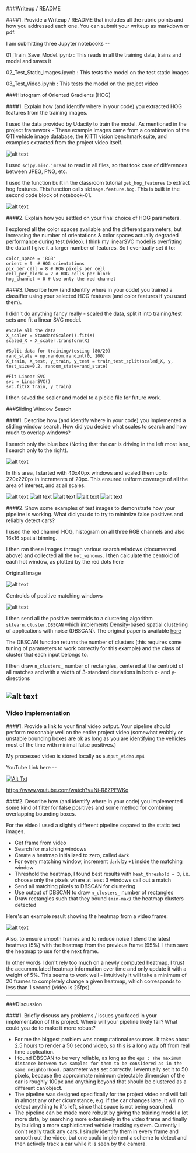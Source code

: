 [//]: # (Image References)
[image1]: image-1.png
[image2]: image-2.png
[image3]: image-3.png
[image4-1]: image-4-1.png
[image4-2]: image-4-2.png
[image4-3]: image-4-3.png
[image4-4]: image-4-4.png
[image4-5]: image-4-5.png
[image5]: image5.png
[image6]: image6.png
[image7]: image7.png
[video1]: output_video.mp4
[test1]: test1.jpg

###Writeup / README

####1. Provide a Writeup / README that includes all the rubric points and how you addressed each one.  You can submit your writeup as markdown or pdf.  

I am submitting three Jupyter notebooks -- 

01_Train_Save_Model.ipynb : This reads in all the training data, trains and model and saves it

02_Test_Static_Images.ipynb : This tests the model on the test static images

03_Test_Video.ipynb : This tests the model on the project video

###Histogram of Oriented Gradients (HOG)

####1. Explain how (and identify where in your code) you extracted HOG features from the training images.

I used the data provided by Udacity to train the model. As mentioned in the project framework - These example images came from a combination of the GTI vehicle image database, the KITTI vision benchmark suite, and examples extracted from the project video itself. 

![alt text][image1]

I used `scipy.misc.imread` to read in all files, so that took care of differences between JPEG, PNG, etc.

I used the function built in the classroom tutorial `get_hog_features` to extract hog features. This function calls `skimage.feature.hog`. This is built in the second code block of notebook-01.

![alt text][image2]

####2. Explain how you settled on your final choice of HOG parameters.

I explored all the color spaces available and the different parameters, but increasing the number of orientations & color spaces actually degraded performance during test (video). I think my linearSVC model is overfitting the data if I give it a larger number of features. So I eventually set it to:

```
color_space = 'RGB' 
orient = 9  # HOG orientations
pix_per_cell = 8 # HOG pixels per cell
cell_per_block = 2 # HOG cells per block
hog_channel = 0 # Use only the red channel
```

####3. Describe how (and identify where in your code) you trained a classifier using your selected HOG features (and color features if you used them).

I didn't do anything fancy really - scaled the data, split it into training/test sets and fit a linear SVC model.

```
#Scale all the data
X_scaler = StandardScaler().fit(X)
scaled_X = X_scaler.transform(X)

#Split data for training/testing (80/20)
rand_state = np.random.randint(0, 100)
X_train, X_test, y_train, y_test = train_test_split(scaled_X, y, test_size=0.2, random_state=rand_state)

#Fit Linear SVC
svc = LinearSVC()
svc.fit(X_train, y_train)
```

I then saved the scaler and model to a pickle file for future work.

###Sliding Window Search

####1. Describe how (and identify where in your code) you implemented a sliding window search.  How did you decide what scales to search and how much to overlap windows?

I search only the blue box (Noting that the car is driving in the left most lane, I search only to the right).

![alt text][image3]

In this area, I started with 40x40px windows and scaled them up to 220x220px in increments of 20px. This ensured uniform coverage of all the area of interest, and at all scales.

![alt text][image4-1]
![alt text][image4-2]
![alt text][image4-3]
![alt text][image4-4]
![alt text][image4-5]

####2. Show some examples of test images to demonstrate how your pipeline is working.  What did you do to try to minimize false positives and reliably detect cars?

I used the red channel HOG, histogram on all three RGB channels and also 16x16 spatial binning.

I then ran these images through various search windows (documented above) and collected all the `hot_windows`. I then calculate the centroid of each hot window, as plotted by the red dots here


Original Image

![alt text][test1]


Centroids of positive matching windows

![alt text][image5]

I then send all the positive centroids to a clustering algorithm `sklearn.cluster.DBSCAN` which implements Density-based spatial clustering of applications with noise (DBSCAN). The original paper is available [here](http://citeseerx.ist.psu.edu/viewdoc/summary?doi=10.1.1.121.9220)

The DBSCAN function returns the number of clusters (this requires some tuning of parameters to work correctly for this example) and the class of cluster that each input belongs to.

I then draw `n_clusters_` number of rectangles, centered at the centroid of all matches and with a width of 3-standard deviations in both x- and y- directions

![alt text][image7]
---

### Video Implementation

####1. Provide a link to your final video output.  Your pipeline should perform reasonably well on the entire project video (somewhat wobbly or unstable bounding boxes are ok as long as you are identifying the vehicles most of the time with minimal false positives.)

My processed video is stored locally as `output_video.mp4`

YouTube Link here --

[![Alt Txt](http://img.youtube.com/vi/Ni-R8ZPFWKo/0.jpg)](http://www.youtube.com/watch?v=Ni-R8ZPFWKo)

https://www.youtube.com/watch?v=Ni-R8ZPFWKo


####2. Describe how (and identify where in your code) you implemented some kind of filter for false positives and some method for combining overlapping bounding boxes.

For the video I used a slightly different pipeline copared to the static test images.

* Get frame from video
* Search for matching windows
* Create a heatmap initialized to zero, called `dark`
* For every matching window, increment `dark` by `+1` inside the matching window
* Threshold the heatmap, I found best results with `heat_threshold = 3`, i.e. choose only the pixels where at least 3 windows call out a match
* Send all matching pixels to DBSCAN for clustering
* Use output of DBSCAN to draw `n_clusters_` number of rectangles
* Draw rectangles such that they bound `(min-max)` the heatmap clusters detected

Here's an example result showing the heatmap from a video frame:

![alt text][image6]

Also, to ensure smooth frames and to reduce noise I blend the latest heatmap (5%) with the heatmap from the previous frame (95%). I then save the heatmap to use for the next frame. 

In other words I don't rely too much on a newly computed heatmap. I trust the accummulated heatmap information over time and only update it with a weight of 5%. This seems to work well - intuitively it will take a minimum of 20 frames to completely change a given heatmap, which corresponds to less than 1 second (video is 25fps).

---

###Discussion

####1. Briefly discuss any problems / issues you faced in your implementation of this project.  Where will your pipeline likely fail?  What could you do to make it more robust?

* For me the biggest problem was computational resources. It takes about 2.5 hours to render a 50 second video, so this is a long way off from real time application. 
* I found DBSCAN to be very reliable, as long as the `eps : The maximum distance between two samples for them to be considered as in the same neighborhood.` parameter was set correctly. I eventually set it to 50 pixels, because the approximate minimum detectable dimension of the car is roughly 100px and anything beyond that should be clustered as a different car/object.
* The pipeline was designed specifically for the project video and will fail in almost any other cicumstance, e.g. if the car changes lane, it will no detect anything to it's left, since that space is not being searched. 
* The pipeline can be made more robust by giving the training model a lot more data, by searching more extensively in the video frame and finally by building a more sophisticated vehicle tracking system. Currently I don't really track any cars, I simply identify them in every frame and smooth out the video, but one could implement a scheme to detect and then actively track a car while it is seen by the camera.
